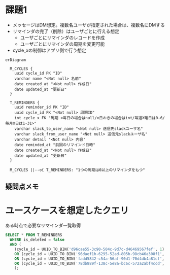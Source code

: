 # 課題1

- メッセージはDM想定。複数名ユーザが指定された場合は、複数名にDMする
- リマインダの完了（削除）はユーザごとに行える想定
  - ユーザごとにリマインダのレコードを作成
  - ユーザごとにリマインダの周期を変更可能
- cycle_xの制御はアプリ側で行う想定

```mermaid
erDiagram

  M_CYCLES {
    uuid cycle_id PK "ID"
    varchar name "<Not null> 名前"
    date created_at "<Not null> 作成日"
    date updated_at "更新日"
  }

  T_REMINDERS {
    uuid reminder_id PK "ID"
    uuid cycle_id FK "<Not null> 周期ID"
    int cycle_x FK "周期 <毎日の場合はnull/x日おきの場合はint/毎週X曜日は0-6/毎月X日は1-31>"
    varchar slack_to_user_name "<Not null> 送信先slackユーザ名"
    varchar slack_from_user_name "<Not null> 送信元slackユーザ名"
    varchar detail "<Not null> 内容"
    date reminded_at "前回のリマインド日時"
    date created_at "<Not null> 作成日"
    date updated_at "更新日"
  }

  M_CYCLES ||--o{ T_REMINDERS: "1つの周期は0以上のリマインダをもつ"
```

## 疑問点メモ

# ユースケースを想定したクエリ

ある時点で必要なリマインダ一覧取得

```sql
SELECT * FROM T_REMINDERS
  WHERE is_deleted = false
  AND (
    (cycle_id = UUID_TO_BIN('d96cae55-3c90-504c-9d7c-d46469567fef', 1) AND DATE_ADD(reminded_at, INTERVAL 1 DAY) < NOW())
    OR (cycle_id = UUID_TO_BIN('96daef1b-6295-52ad-805b-98cb46a308f1', 1) AND DATE_ADD(reminded_at, INTERVAL cycle_x DAY) < NOW())
    OR (cycle_id = UUID_TO_BIN('fadd5842-c54a-56af-90d1-70d4db4a81cf', 1) AND cycle_x = WEEKDAY(NOW()))
    OR (cycle_id = UUID_TO_BIN('78db889f-138c-5e8a-bc6c-572a2abf4ccd', 1) AND cycle_x = DAY(NOW()))
    );
```
